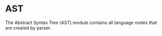 # AST

The Abstract Syntax Tree (AST) module contains all language nodes that are created by parser. 
